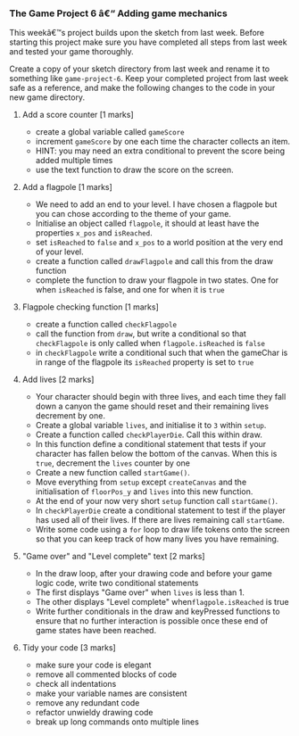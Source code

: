 ### The Game Project 6 â€“ Adding game mechanics

This weekâ€™s project builds upon the sketch from last week. Before starting this project make sure you have completed all steps from last week and tested your game thoroughly.

Create a copy of your sketch directory from last week and rename it to something like `game-project-6`. Keep your completed project from last week safe as a reference, and make the following changes to the code
in your new game directory.

1. Add a score counter [1 marks]

   - create a global variable called `gameScore`
   - increment `gameScore` by one each time the character collects an item.
   - HINT: you may need an extra conditional to prevent the score being added multiple times
   - use the text function to draw the score on the screen.

2. Add a flagpole [1 marks]

   - We need to add an end to your level. I have chosen a flagpole but you can chose according to the theme of your game.
   - Initialise an object called `flagpole`, it should at least have the properties `x_pos` and `isReached`.
   - set `isReached` to `false` and `x_pos` to a world position at the very end of your level.
   - create a function called `drawFlagpole` and call this from the draw function
   - complete the function to draw your flagpole in two states. One for when `isReached` is false,
     and one for when it is `true`

3. Flagpole checking function [1 marks]

   - create a function called `checkFlagpole`
   - call the function from `draw`, but write a conditional so that `checkFlagpole` is only called when `flagpole.isReached` is `false`
   - in `checkFlagpole` write a conditional such that when the gameChar is in range of the flagpole
     its `isReached` property is set to `true`

4. Add lives [2 marks]

   - Your character should begin with three lives, and each time they fall down a canyon the game
     should reset and their remaining lives decrement by one.
   - Create a global variable `lives`, and initialise it to `3` within `setup`.
   - Create a function called `checkPlayerDie`. Call this within draw.
   - In this function define a conditional statement that tests if your character has fallen below
     the bottom of the canvas. When this is `true`, decrement the `lives` counter by one
   - Create a new function called `startGame()`.
   - Move everything from `setup` except `createCanvas` and the initialisation of `floorPos_y` and
     `lives` into this new function.
   - At the end of your now very short `setup` function call `startGame()`.
   - In `checkPlayerDie` create a conditional statement to test if the player has
     used all of their lives. If there are lives remaining call `startGame`.
   - Write some code using a `for` loop to draw life tokens onto the screen so that you
     can keep track of how many lives you have remaining.

5. "Game over" and "Level complete" text [2 marks]

   - In the draw loop, after your drawing code and before your game logic code, write two conditional statements
   - The first displays "Game over" when `lives` is less than 1.
   - The other displays "Level complete" when`flagpole.isReached` is true
   - Write further conditionals in the draw and keyPressed functions to ensure that no further interaction is possible once these end of game states have been reached.

6. Tidy your code [3 marks]
   - make sure your code is elegant
   - remove all commented blocks of code
   - check all indentations
   - make your variable names are consistent
   - remove any redundant code
   - refactor unwieldy drawing code
   - break up long commands onto multiple lines
